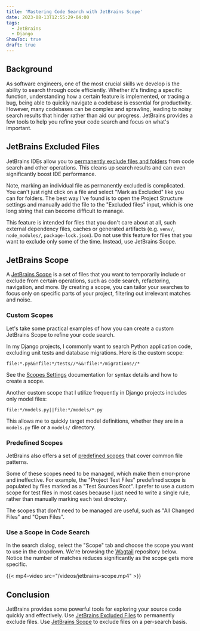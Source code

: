 ```yaml
---
title: 'Mastering Code Search with JetBrains Scope'
date: 2023-08-13T12:55:29-04:00
tags:
  - JetBrains
  - Django
ShowToc: true
draft: true
---
```


## Background

As software engineers, one of the most crucial skills we develop is the ability to search through code efficiently. Whether it's finding a specific function, understanding how a certain feature is implemented, or tracing a bug, being able to quickly navigate a codebase is essential for productivity. However, many codebases can be complex and sprawling, leading to noisy search results that hinder rather than aid our progress. JetBrains provides a few tools to help you refine your code search and focus on what's important.

## JetBrains Excluded Files

JetBrains IDEs allow you to [permanently exclude files and folders](https://www.jetbrains.com/help/idea/content-roots.html#exclude-files-folders) from code search and other operations. This cleans up search results and can even significantly boost IDE performance.

Note, marking an individual file as permanently excluded is complicated. You can't just right click on a file and select "Mark as Excluded" like you can for folders. The best way I've found is to open the Project Structure settings and manually add the file to the "Excluded files" input, which is one long string that can become difficult to manage.

This feature is intended for files that you don't care about at all, such external dependency files, caches or generated artifacts (e.g. `venv/`, `node_modules/`, `package-lock.json`). Do not use this feature for files that you want to exclude only some of the time. Instead, use JetBrains Scope.

## JetBrains Scope

A [JetBrains Scope](https://www.jetbrains.com/help/pycharm/scope.html) is a set of files that you want to temporarily include or exclude from certain operations, such as code search, refactoring, navigation, and more. By creating a scope, you can tailor your searches to focus only on specific parts of your project, filtering out irrelevant matches and noise.

### Custom Scopes

Let's take some practical examples of how you can create a custom JetBrains Scope to refine your code search.

In my Django projects, I commonly want to search Python application code, excluding unit tests and database migrations. Here is the custom scope:

```
file:*.py&&!file:*/tests//*&&!file:*/migrations//*
```

See the [Scopes Settings](https://www.jetbrains.com/help/pycharm/settings-scopes.html) documentation for syntax details and how to create a scope.

Another custom scope that I utilize frequently in Django projects includes only model files:

```
file:*/models.py||file:*/models/*.py
```

This allows me to quickly target model definitions, whether they are in a `models.py` file or a `models/` directory.

### Predefined Scopes

JetBrains also offers a set of [predefined scopes](https://www.jetbrains.com/help/pycharm/scope.html#predefined) that cover common file patterns.

Some of these scopes need to be managed, which make them error-prone and ineffective. For example, the "Project Test Files" predefined scope is populated by files marked as a "Test Sources Root". I prefer to use a custom scope for test files in most cases because I just need to write a single rule, rather than manually marking each test directory.

The scopes that don't need to be managed are useful, such as "All Changed Files" and "Open Files".

### Use a Scope in Code Search

In the search dialog, select the "Scope" tab and choose the scope you want to use in the dropdown. We're browsing the [Wagtail](https://github.com/wagtail/wagtail) repository below. Notice the number of matches reduces significantly as the scope gets more specific.

{{< mp4-video src="/videos/jetbrains-scope.mp4" >}}

## Conclusion

JetBrains provides some powerful tools for exploring your source code quickly and effectively. Use [JetBrains Excluded Files](#jetbrains-excluded-files) to permanently exclude files. Use [JetBrains Scope](#jetbrains-scope) to exclude files on a per-search basis.
